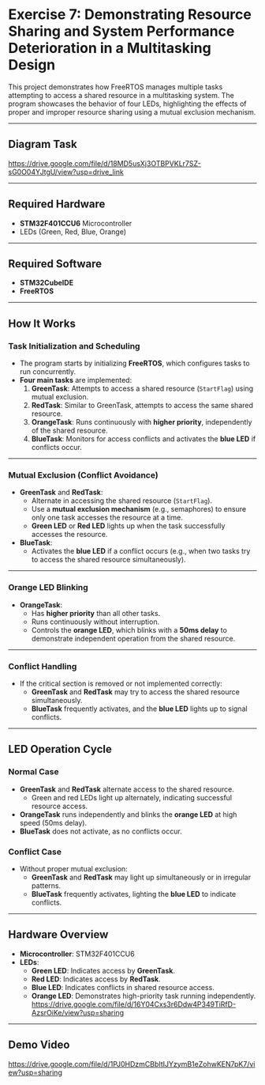 # Exercise 7: Demonstrating Resource Sharing and System Performance Deterioration in a Multitasking Design

This project demonstrates how FreeRTOS manages multiple tasks attempting to access a shared resource in a multitasking system. The program showcases the behavior of four LEDs, highlighting the effects of proper and improper resource sharing using a mutual exclusion mechanism.

---

## **Diagram Task**
https://drive.google.com/file/d/18MD5usXj3OTBPVKLr7SZ-sG0O04YJtgU/view?usp=drive_link

---

## **Required Hardware**
- **STM32F401CCU6** Microcontroller
- LEDs (Green, Red, Blue, Orange)

---

## **Required Software**
- **STM32CubeIDE**
- **FreeRTOS**

---

## **How It Works**

### **Task Initialization and Scheduling**
- The program starts by initializing **FreeRTOS**, which configures tasks to run concurrently.
- **Four main tasks** are implemented:
  1. **GreenTask**: Attempts to access a shared resource (`StartFlag`) using mutual exclusion.
  2. **RedTask**: Similar to GreenTask, attempts to access the same shared resource.
  3. **OrangeTask**: Runs continuously with **higher priority**, independently of the shared resource.
  4. **BlueTask**: Monitors for access conflicts and activates the **blue LED** if conflicts occur.

---

### **Mutual Exclusion (Conflict Avoidance)**
- **GreenTask** and **RedTask**:
  - Alternate in accessing the shared resource (`StartFlag`).
  - Use a **mutual exclusion mechanism** (e.g., semaphores) to ensure only one task accesses the resource at a time.
  - **Green LED** or **Red LED** lights up when the task successfully accesses the resource.
- **BlueTask**:
  - Activates the **blue LED** if a conflict occurs (e.g., when two tasks try to access the shared resource simultaneously).

---

### **Orange LED Blinking**
- **OrangeTask**:
  - Has **higher priority** than all other tasks.
  - Runs continuously without interruption.
  - Controls the **orange LED**, which blinks with a **50ms delay** to demonstrate independent operation from the shared resource.

---

### **Conflict Handling**
- If the critical section is removed or not implemented correctly:
  - **GreenTask** and **RedTask** may try to access the shared resource simultaneously.
  - **BlueTask** frequently activates, and the **blue LED** lights up to signal conflicts.

---

## **LED Operation Cycle**

### **Normal Case**
- **GreenTask** and **RedTask** alternate access to the shared resource.
  - Green and red LEDs light up alternately, indicating successful resource access.
- **OrangeTask** runs independently and blinks the **orange LED** at high speed (50ms delay).
- **BlueTask** does not activate, as no conflicts occur.

### **Conflict Case**
- Without proper mutual exclusion:
  - **GreenTask** and **RedTask** may light up simultaneously or in irregular patterns.
  - **BlueTask** frequently activates, lighting the **blue LED** to indicate conflicts.

---

## **Hardware Overview**
- **Microcontroller**: STM32F401CCU6
- **LEDs**:
  - **Green LED**: Indicates access by **GreenTask**.
  - **Red LED**: Indicates access by **RedTask**.
  - **Blue LED**: Indicates conflicts in shared resource access.
  - **Orange LED**: Demonstrates high-priority task running independently.
https://drive.google.com/file/d/16Y04Cxs3r6Ddw4P349TiRfD-AzsrOiKe/view?usp=sharing
---

## **Demo Video**
https://drive.google.com/file/d/1PJ0HDzmCBbItIJYzymB1eZohwKEN7pK7/view?usp=sharing
